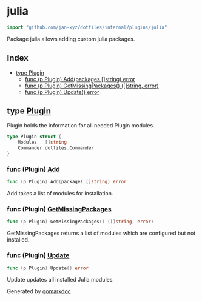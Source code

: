 <!-- Code generated by gomarkdoc. DO NOT EDIT -->

# julia

```go
import "github.com/jan-xyz/dotfiles/internal/plugins/julia"
```

Package julia allows adding custom julia packages.

## Index

- [type Plugin](<#Plugin>)
  - [func \(p Plugin\) Add\(packages \[\]string\) error](<#Plugin.Add>)
  - [func \(p Plugin\) GetMissingPackages\(\) \(\[\]string, error\)](<#Plugin.GetMissingPackages>)
  - [func \(p Plugin\) Update\(\) error](<#Plugin.Update>)


<a name="Plugin"></a>
## type [Plugin](<https://github.com/jan-xyz/dotfiles/blob/main/internal/plugins/julia/plugin.go#L15-L18>)

Plugin holds the information for all needed Plugin modules.

```go
type Plugin struct {
    Modules   []string
    Commander dotfiles.Commander
}
```

<a name="Plugin.Add"></a>
### func \(Plugin\) [Add](<https://github.com/jan-xyz/dotfiles/blob/main/internal/plugins/julia/plugin.go#L47>)

```go
func (p Plugin) Add(packages []string) error
```

Add takes a list of modules for installation.

<a name="Plugin.GetMissingPackages"></a>
### func \(Plugin\) [GetMissingPackages](<https://github.com/jan-xyz/dotfiles/blob/main/internal/plugins/julia/plugin.go#L21>)

```go
func (p Plugin) GetMissingPackages() ([]string, error)
```

GetMissingPackages returns a list of modules which are configured but not installed.

<a name="Plugin.Update"></a>
### func \(Plugin\) [Update](<https://github.com/jan-xyz/dotfiles/blob/main/internal/plugins/julia/plugin.go#L64>)

```go
func (p Plugin) Update() error
```

Update updates all installed Julia modules.

Generated by [gomarkdoc](<https://github.com/princjef/gomarkdoc>)
